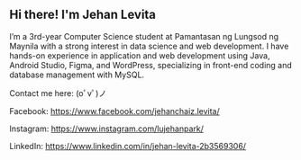 ## Hi there! I'm Jehan Levita 

I’m a 3rd-year Computer Science student at Pamantasan ng Lungsod ng Maynila with a strong interest in data science and web development. I have hands-on experience in application and web development using Java, Android Studio, Figma, and WordPress, specializing in front-end coding and database management with MySQL.

Contact me here: (oﾟvﾟ)ノ  

Facebook: https://www.facebook.com/jehanchaiz.levita/

Instagram: https://www.instagram.com/lujehanpark/

LinkedIn: https://www.linkedin.com/in/jehan-levita-2b3569306/
